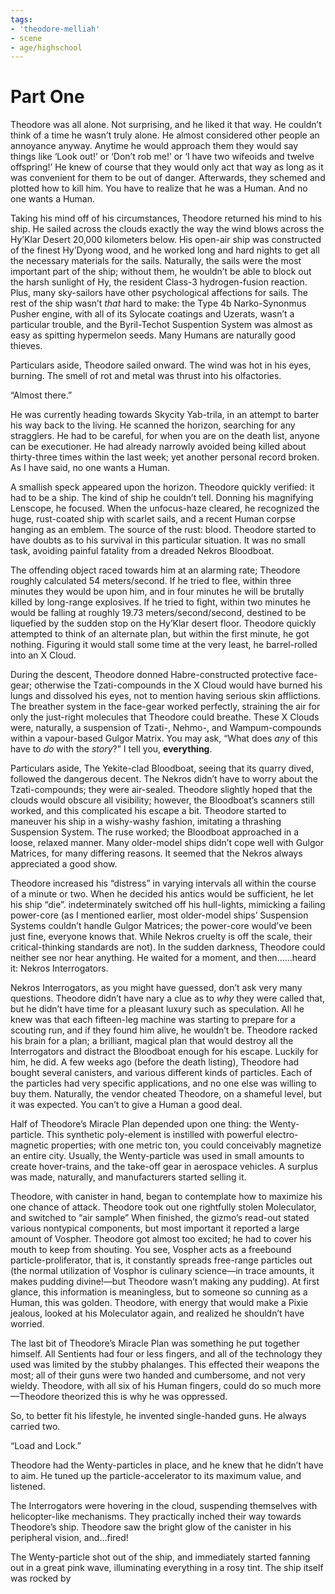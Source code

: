```yaml
---
tags:
- 'theodore-melliah'
- scene
- age/highschool
---
```


# Part One

Theodore was all alone. Not surprising, and he liked it that way. He
couldn’t think of a time he wasn’t truly alone. He almost considered
other people an annoyance anyway. Anytime he would approach them they
would say things like ‘Look out!’ or ‘Don’t rob me!’ or ‘I have two
wifeoids and twelve offspring!’ He knew of course that they would only
act that way as long as it was convenient for them to be out of danger.
Afterwards, they schemed and plotted how to kill him. You have to
realize that he was a Human. And no one wants a Human.

Taking his mind off of his circumstances, Theodore returned his mind to
his ship. He sailed across the clouds exactly the way the wind blows
across the Hy’Klar Desert 20,000 kilometers below. His open-air ship was
constructed of the finest Hy’Dyong wood, and he worked long and hard
nights to get all the necessary materials for the sails. Naturally, the
sails were the most important part of the ship; without them, he
wouldn’t be able to block out the harsh sunlight of Hy, the resident
Class-3 hydrogen-fusion reaction. Plus, many sky-sailors have other
psychological affections for sails. The rest of the ship wasn’t *that*
hard to make: the Type 4b Narko-Synonmus Pusher engine, with all of its
Sylocate coatings and Uzerats, wasn’t a particular trouble, and the
Byril-Techot Suspention System was almost as easy as spitting hypermelon
seeds. Many Humans are naturally good thieves.

Particulars aside, Theodore sailed onward. The wind was hot in his eyes,
burning. The smell of rot and metal was thrust into his olfactories.

“Almost there.”

He was currently heading towards Skycity Yab-trila, in an attempt to
barter his way back to the living. He scanned the horizon, searching for
any stragglers. He had to be careful, for when you are on the death
list, anyone can be executioner. He had already narrowly avoided being
killed about thirty-three times within the last week; yet another
personal record broken. As I have said, no one wants a Human.

A smallish speck appeared upon the horizon. Theodore quickly verified:
it had to be a ship. The kind of ship he couldn’t tell. Donning his
magnifying Lenscope, he focused. When the unfocus-haze cleared, he
recognized the huge, rust-coated ship with scarlet sails, and a recent
Human corpse hanging as an emblem. The source of the rust: blood.
Theodore started to have doubts as to his survival in this particular
situation. It was no small task, avoiding painful fatality from a
dreaded Nekros Bloodboat.

The offending object raced towards him at an alarming rate; Theodore
roughly calculated 54 meters/second. If he tried to flee, within three
minutes they would be upon him, and in four minutes he will be brutally
killed by long-range explosives. If he tried to fight, within two
minutes he would be falling at roughly 19.73 meters/second/second,
destined to be liquefied by the sudden stop on the Hy’Klar desert floor.
Theodore quickly attempted to think of an alternate plan, but within the
first minute, he got nothing. Figuring it would stall some time at the
very least, he barrel-rolled into an X Cloud.

During the descent, Theodore donned Habre-constructed protective
face-gear; otherwise the Tzati-compounds in the X Cloud would have
burned his lungs and dissolved his eyes, not to mention having serious
skin afflictions. The breather system in the face-gear worked perfectly,
straining the air for only the just-right molecules that Theodore could
breathe. These X Clouds were, naturally, a suspension of Tzati-, Nehmo-,
and Wampum-compounds within a vapour-based Gulgor Matrix. You may ask,
“What does *any* of this have to *do* with the *story*?” I tell you,
**everything**.

Particulars aside, The Yekite-clad Bloodboat, seeing that its quarry
dived, followed the dangerous decent. The Nekros didn’t have to worry
about the Tzati-compounds; they were air-sealed. Theodore slightly hoped
that the clouds would obscure all visibility; however, the Bloodboat’s
scanners still worked, and this complicated his escape a bit. Theodore
started to maneuver his ship in a wishy-washy fashion, imitating a
thrashing Suspension System. The ruse worked; the Bloodboat approached
in a loose, relaxed manner. Many older-model ships didn’t cope well with
Gulgor Matrices, for many differing reasons. It seemed that the Nekros
always appreciated a good show.

Theodore increased his “distress” in varying intervals all within the
course of a minute or two. When he decided his antics would be
sufficient, he let his ship “die”. indeterminately switched off his
hull-lights, mimicking a failing power-core (as I mentioned earlier,
most older-model ships’ Suspension Systems couldn’t handle Gulgor
Matrices; the power-core would’ve been just fine, everyone knows that.
While Nekros cruelty is off the scale, their critical-thinking standards
are not). In the sudden darkness, Theodore could neither see nor hear
anything. He waited for a moment, and then……heard it: Nekros
Interrogators.

Nekros Interrogators, as you might have guessed, don’t ask very many
questions. Theodore didn’t have nary a clue as to *why* they were called
that, but he didn’t have time for a pleasant luxury such as speculation.
All he knew was that each fifteen-leg machine was starting to prepare
for a scouting run, and if they found him alive, he wouldn’t be.
Theodore racked his brain for a plan; a brilliant, magical plan that
would destroy all the Interrogators and distract the Bloodboat enough
for his escape. Luckily for him, he did. A few weeks ago (before the
death listing), Theodore had bought several canisters, and various
different kinds of particles. Each of the particles had very specific
applications, and no one else was willing to buy them. Naturally, the
vendor cheated Theodore, on a shameful level, but it was expected. You
can’t to give a Human a good deal.

Half of Theodore’s Miracle Plan depended upon one thing: the
Wenty-particle. This synthetic poly-element is instilled with powerful
electro-magnetic properties; with one metric ton, you could conceivably
magnetize an entire city. Usually, the Wenty-particle was used in small
amounts to create hover-trains, and the take-off gear in aerospace
vehicles. A surplus was made, naturally, and manufacturers started
selling it.

Theodore, with canister in hand, began to contemplate how to maximize
his one chance of attack. Theodore took out one rightfully stolen
Moleculator, and switched to “air sample” When finished, the gizmo’s
read-out stated various nontypical components, but most important it
reported a large amount of Vospher. Theodore got almost too excited; he
had to cover his mouth to keep from shouting. You see, Vospher acts as a
freebound particle-proliferator, that is, it constantly spreads
free-range particles out (the normal utilization of Vosphor is culinary
science—in trace amounts, it makes pudding divine!—but Theodore wasn’t
making any pudding). At first glance, this information is meaningless,
but to someone so cunning as a Human, this was golden. Theodore, with
energy that would make a Pixie jealous, looked at his Moleculator again,
and realized he shouldn’t have worried.

The last bit of Theodore’s Miracle Plan was something he put together
himself. All Sentients had four or less fingers, and all of the
technology they used was limited by the stubby phalanges. This effected
their weapons the most; all of their guns were two handed and
cumbersome, and not very wieldy. Theodore, with all six of his Human
fingers, could do so much more—Theodore theorized this is why he was
oppressed.

So, to better fit his lifestyle, he invented single-handed guns. He
always carried two.

“Load and Lock.”

Theodore had the Wenty-particles in place, and he knew that he didn’t
have to aim. He tuned up the particle-accelerator to its maximum value,
and listened.

The Interrogators were hovering in the cloud, suspending themselves with
helicopter-like mechanisms. They practically inched their way towards
Theodore’s ship. Theodore saw the bright glow of the canister in his
peripheral vision, and…fired!

The Wenty-particle shot out of the ship, and immediately started fanning
out in a great pink wave, illuminating everything in a rosy tint. The
ship itself was rocked by
